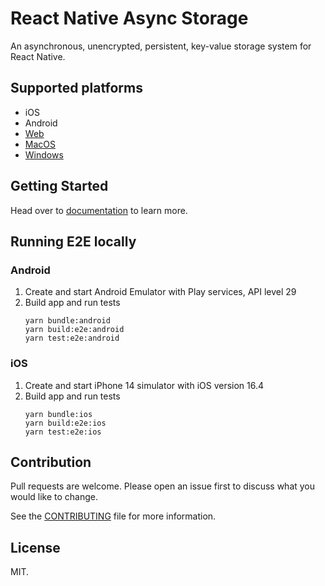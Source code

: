 # React Native Async Storage

An asynchronous, unencrypted, persistent, key-value storage system for React Native.


## Supported platforms

- iOS
- Android
- [Web](https://github.com/react-native-async-storage/async-storage/releases/tag/v1.9.0)
- [MacOS](https://github.com/react-native-async-storage/async-storage/releases/tag/v1.8.1)
- [Windows](https://github.com/react-native-async-storage/async-storage/releases/tag/v1.10.0)


## Getting Started

Head over to [documentation](https://react-native-async-storage.github.io/async-storage/docs/install) to learn more.


## Running E2E locally

### Android

1. Create and start Android Emulator with Play services, API level 29
2. Build app and run tests
    ```shell
    yarn bundle:android
    yarn build:e2e:android
    yarn test:e2e:android
    ```
   
### iOS

1. Create and start iPhone 14 simulator with iOS version 16.4
2. Build app and run tests
    ```shell
    yarn bundle:ios
    yarn build:e2e:ios
    yarn test:e2e:ios
    ```

## Contribution
Pull requests are welcome. Please open an issue first to discuss what you would like to change.

See the [CONTRIBUTING](CONTRIBUTING.md) file for more information.

## License

MIT.
